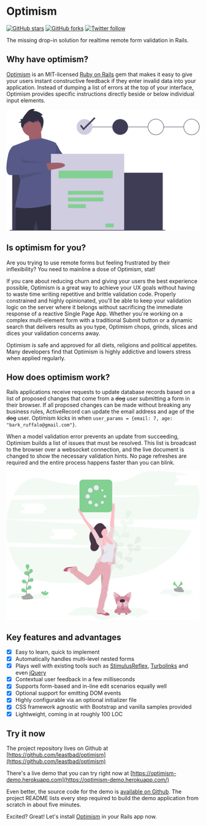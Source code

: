 # Optimism

[![GitHub stars](https://img.shields.io/github/stars/leastbad/optimism?style=social)](https://github.com/leastbad/optimism) [![GitHub forks](https://img.shields.io/github/forks/leastbad/optimism?style=social)](https://github.com/leastbad/optimism) [![Twitter follow](https://img.shields.io/twitter/follow/theleastbad?style=social)](https://twitter.com/theleastbad)

The missing drop-in solution for realtime remote form validation in Rails.

## Why have optimism?

[Optimism](https://github.com/leastbad/optimism) is an MIT-licensed [Ruby on Rails](https://rubyonrails.org/) gem that makes it easy to give your users instant constructive feedback if they enter invalid data into your application. Instead of dumping a list of errors at the top of your interface, Optimism provides specific instructions directly beside or below individual input elements.

![](.gitbook/assets/fill_forms.svg)

## Is optimism for you?

Are you trying to use remote forms but feeling frustrated by their inflexibility? You need to mainline a dose of Optimism, stat!

If you care about reducing churn and giving your users the best experience possible, Optimism is a great way to achieve your UX goals without having to waste time writing repetitive and brittle validation code. Properly constrained and highly opinionated, you'll be able to keep your validation logic on the server where it belongs without sacrificing the immediate response of a reactive Single Page App. Whether you're working on a complex multi-element form with a traditional Submit button or a dynamic search that delivers results as you type, Optimism chops, grinds, slices and dices your validation concerns away.

Optimism is safe and approved for all diets, religions and political appetites. Many developers find that Optimism is highly addictive and lowers stress when applied regularly.

## How does optimism work?

Rails applications receive requests to update database records based on a list of proposed changes that come from a ~~dog~~ user submitting a form in their browser. If all proposed changes can be made without breaking any business rules, ActiveRecord can update the email address and age of the ~~dog~~ user. Optimism kicks in when `user_params = {email: 7, age: "bark_ruffalo@gmail.com"}`.

When a model validation error prevents an update from succeeding, Optimism builds a list of issues that must be resolved. This list is broadcast to the browser over a websocket connection, and the live document is changed to show the necessary validation hints. No page refreshes are required and the entire process happens faster than you can blink.

![](.gitbook/assets/loading.svg)

## Key features and advantages

* [x] Easy to learn, quick to implement
* [x] Automatically handles multi-level nested forms
* [x] Plays well with existing tools such as [StimulusReflex](https://github.com/hopsoft/stimulus_reflex), [Turbolinks](https://github.com/turbolinks/turbolinks) and even [jQuery](https://jquery.com/)
* [x] Contextual user feedback in a few milliseconds
* [x] Supports form-based and in-line edit scenarios equally well
* [x] Optional support for emitting DOM events
* [x] Highly configurable via an optional initializer file
* [x] CSS framework agnostic with Bootstrap and vanilla samples provided
* [x] Lightweight, coming in at roughly 100 LOC

## Try it now

The project repository lives on Github at [https://github.com/leastbad/optimism](https://github.com/leastbad/optimism)

There's a live demo that you can try right now at [https://optimism-demo.herokuapp.com](https://optimism-demo.herokuapp.com/)

Even better, the source code for the demo is [available on Github](https://github.com/leastbad/optimism). The project README lists every step required to build the demo application from scratch in about five minutes.

Excited? Great! Let's install [Optimism](https://github.com/leastbad/optimism) in your Rails app now.

